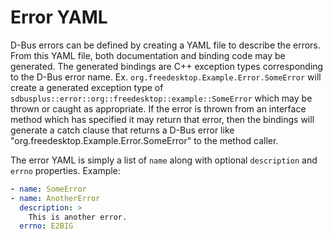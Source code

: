 # Error YAML

D-Bus errors can be defined by creating a YAML file to describe the errors. From
this YAML file, both documentation and binding code may be generated. The
generated bindings are C++ exception types corresponding to the D-Bus error
name. Ex. `org.freedesktop.Example.Error.SomeError` will create a generated
exception type of `sdbusplus::error::org::freedesktop::example::SomeError` which
may be thrown or caught as appropriate. If the error is thrown from an interface
method which has specified it may return that error, then the bindings will
generate a catch clause that returns a D-Bus error like
"org.freedesktop.Example.Error.SomeError" to the method caller.

The error YAML is simply a list of `name` along with optional `description` and
`errno` properties. Example:

```yaml
- name: SomeError
- name: AnotherError
  description: >
    This is another error.
  errno: E2BIG
```
